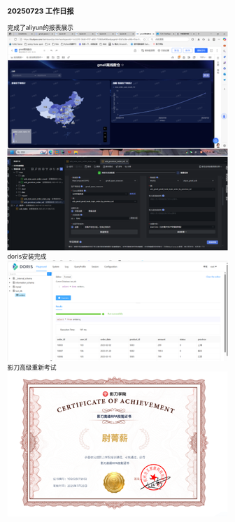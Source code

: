 ### 20250723 工作日报

完成了aliyun的报表展示
![img.png](../../img/imgs4/img.png)
![img_1.png](../../img/imgs4/img_1.png)
doris安装完成
![img_2.png](../../img/imgs4/img_2.png)
影刀高级重新考试
![img_3.png](../../img/imgs4/img_3.png)